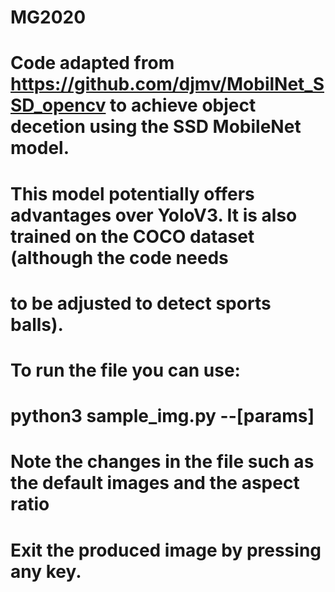 # MG2020
# Code adapted from https://github.com/djmv/MobilNet_SSD_opencv to achieve object decetion using the SSD MobileNet model.
# This model potentially offers advantages over YoloV3. It is also trained on the COCO dataset (although the code needs
# to be adjusted to detect sports balls).

# To run the file you can use:
#       python3 sample_img.py --[params]
# Note the changes in the file such as the default images and the aspect ratio
# Exit the produced image by pressing any key.
